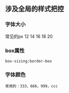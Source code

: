## 涉及全局的样式把控

### 字体大小

常见的px 12 14 16 18 20

### box属性

	box-sizing:border-box

### 字体颜色

	常用的：333，666，999，ccc
